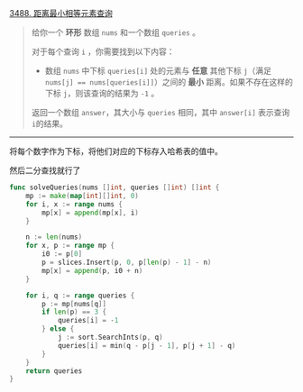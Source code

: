[3488. 距离最小相等元素查询](https://leetcode.cn/problems/closest-equal-element-queries/)

> 给你一个 **环形** 数组 `nums` 和一个数组 `queries` 。
>
> 对于每个查询 `i` ，你需要找到以下内容：
>
> - 数组 `nums` 中下标 `queries[i]` 处的元素与 **任意** 其他下标 `j`（满足 `nums[j] == nums[queries[i]]`）之间的 **最小** 距离。如果不存在这样的下标 `j`，则该查询的结果为 `-1` 。
>
> 返回一个数组 `answer`，其大小与 `queries` 相同，其中 `answer[i]` 表示查询`i`的结果。

---

将每个数字作为下标，将他们对应的下标存入哈希表的值中。

然后二分查找就行了

```go
func solveQueries(nums []int, queries []int) []int {
    mp := make(map[int][]int, 0)
    for i, x := range nums {
        mp[x] = append(mp[x], i)
    }

    n := len(nums)
    for x, p := range mp {
        i0 := p[0]
        p = slices.Insert(p, 0, p[len(p) - 1] - n)
        mp[x] = append(p, i0 + n)
    }

    for i, q := range queries {
        p := mp[nums[q]]
        if len(p) == 3 {
            queries[i] = -1
        } else {
            j := sort.SearchInts(p, q)
            queries[i] = min(q - p[j - 1], p[j + 1] - q)
        }
    }
    return queries
}
```

